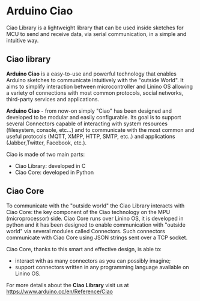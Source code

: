 # Arduino Ciao 
Ciao Library is a lightweight library that can be used inside sketches for MCU to send and receive data, via serial communication, in a simple and intuitive way.

## Ciao library

**Arduino Ciao** is a easy-to-use and powerful technology that enables Arduino sketches to communicate intuitively with the "outside World". It aims to simplify interaction between microcontroller and Linino OS allowing a variety of connections with most common protocols, social networks, third-party services and applications.

**Arduino Ciao** - from now-on simply "Ciao" has been designed and developed to be modular and easily configurable. Its goal is to support several Connectors capable of interacting with system resources (filesystem, console, etc...) and to communicate with the most common and useful protocols (MQTT, XMPP, HTTP, SMTP, etc..) and applications (Jabber,Twitter, Facebook, etc.).

Ciao is made of two main parts:

* Ciao Library: developed in C
* Ciao Core: developed in Python

## Ciao Core

To communicate with the "outside world" the Ciao Library interacts with Ciao Core: the key component of the Ciao technology on the MPU (microprocessor) side. Ciao Core runs over Linino OS, it is developed in python and it has been designed to enable communication with "outside world" via several modules called Connectors. Such connectors communicate with Ciao Core using JSON strings sent over a TCP socket.

Ciao Core, thanks to this smart and effective design, is able to:

* interact with as many connectors as you can possibly imagine;
* support connectors written in any programming language available on Linino OS.
  
For more details about the **Ciao Library** visit us at https://www.arduino.cc/en/Reference/Ciao
